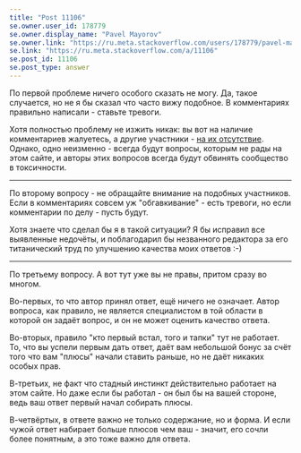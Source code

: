 ```yaml
---
title: "Post 11106"
se.owner.user_id: 178779
se.owner.display_name: "Pavel Mayorov"
se.owner.link: "https://ru.meta.stackoverflow.com/users/178779/pavel-mayorov"
se.link: "https://ru.meta.stackoverflow.com/a/11106"
se.post_id: 11106
se.post_type: answer
---
```

<p>По первой проблеме ничего особого сказать не могу. Да, такое случается, но не я бы сказал что часто вижу подобное. В комментариях правильно написали - ставьте тревоги.</p>
<p>Хотя полностью проблему не изжить никак: вы вот на наличие комментариев жалуетесь, а другие участники - <a href="https://ru.meta.stackoverflow.com/q/277">на их отсутствие</a>. Однако, одно неизменно - всегда будут вопросы, которым не рады на этом сайте, и авторы этих вопросов всегда будут обвинять сообщество в токсичности.</p>
<hr />
<p>По второму вопросу - не обращайте внимание на подобных участников. Если в комментариях совсем уж &quot;обгавкивание&quot; - есть тревоги, но если комментарии по делу - пусть будут.</p>
<p>Хотя знаете что сделал бы я в такой ситуации? Я бы исправил все выявленные недочёты, и поблагодарил бы незванного редактора за его титанический труд по улучшению качества моих ответов :-)</p>
<hr />
<p>По третьему вопросу. А вот тут уже вы не правы, притом сразу во многом.</p>
<p>Во-первых, то что автор принял ответ, ещё ничего не означает. Автор вопроса, как правило, не является специалистом в той области в которой он задаёт вопрос, и он не может оценить качество ответа.</p>
<p>Во-вторых, правило &quot;кто первый встал, того и тапки&quot; тут не работает. То, что вы успели первым дать ответ, даёт вам небольшой бонус за счёт того что вам &quot;плюсы&quot; начали ставить раньше, но не даёт никаких особых прав.</p>
<p>В-третьих, не факт что стадный инстинкт действительно работает на этом сайте. Но даже если бы работал - он был бы на вашей стороне, ведь ваш ответ первый начал собирать плюсы.</p>
<p>В-четвёртых, в ответе важно не только содержание, но и форма. И если чужой ответ набирает больше плюсов чем ваш - значит, его сочли более понятным, а это тоже важно для ответа.</p>
